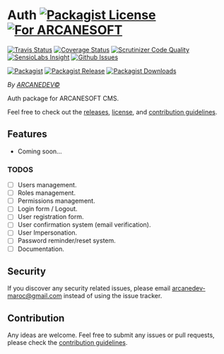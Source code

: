 # Auth [![Packagist License][badge_license]](LICENSE.md) [![For ARCANESOFT][badge_laravel]](https://github.com/ARCANESOFT/Auth#auth)

[![Travis Status][badge_build]](https://travis-ci.org/ARCANESOFT/Auth)
[![Coverage Status][badge_coverage]](https://scrutinizer-ci.com/g/ARCANESOFT/Auth/?branch=master)
[![Scrutinizer Code Quality][badge_quality]](https://scrutinizer-ci.com/g/ARCANESOFT/Auth/?branch=master)
[![SensioLabs Insight][badge_insight]](https://insight.sensiolabs.com/projects/9beb366d-1d56-457f-8f25-16b375641b76)
[![Github Issues][badge_issues]](https://github.com/ARCANESOFT/Auth/issues)

[![Packagist][badge_package]](https://packagist.org/packages/arcanesoft/auth)
[![Packagist Release][badge_release]](https://packagist.org/packages/arcanesoft/auth)
[![Packagist Downloads][badge_downloads]](https://packagist.org/packages/arcanesoft/auth)

*By [ARCANEDEV&copy;](http://www.arcanedev.net/)*

Auth package for ARCANESOFT CMS.

Feel free to check out the [releases](https://github.com/ARCANESOFT/Auth/releases), [license](LICENSE.md), and [contribution guidelines](CONTRIBUTING.md).

## Features

  - Coming soon&hellip;

### TODOS

  - [ ] Users management.
  - [ ] Roles management.
  - [ ] Permissions management.
  - [ ] Login form / Logout.
  - [ ] User registration form.
  - [ ] User confirmation system (email verification).
  - [ ] User Impersonation.
  - [ ] Password reminder/reset system.
  - [ ] Documentation.

## Security

If you discover any security related issues, please email arcanedev-maroc@gmail.com instead of using the issue tracker.

## Contribution

Any ideas are welcome. Feel free to submit any issues or pull requests, please check the [contribution guidelines](CONTRIBUTING.md).

[badge_laravel]:   https://img.shields.io/badge/For-ARCANESOFT%20CMS-orange.svg?style=flat-square
[badge_license]:   https://img.shields.io/packagist/l/arcanesoft/auth.svg?style=flat-square

[badge_build]:     https://img.shields.io/travis/ARCANESOFT/Auth.svg?style=flat-square
[badge_coverage]:  https://img.shields.io/scrutinizer/coverage/g/ARCANESOFT/Auth.svg?style=flat-square
[badge_quality]:   https://img.shields.io/scrutinizer/g/ARCANESOFT/Auth.svg?style=flat-square
[badge_insight]:   https://img.shields.io/sensiolabs/i/9beb366d-1d56-457f-8f25-16b375641b76.svg?style=flat-square
[badge_issues]:    https://img.shields.io/github/issues/ARCANESOFT/Auth.svg?style=flat-square

[badge_package]:   https://img.shields.io/badge/package-arcanesoft/auth-blue.svg?style=flat-square
[badge_release]:   https://img.shields.io/packagist/v/arcanesoft/auth.svg?style=flat-square
[badge_downloads]: https://img.shields.io/packagist/dt/arcanesoft/auth.svg?style=flat-square
